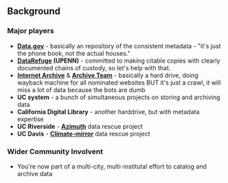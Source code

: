 ## Background
### Major players
- **[Data.gov](https://www.data.gov/)** - basically an repository of the consistent metadata - "it's just the phone book, not the actual houses."
- **[DataRefuge](https://www.datarefuge.org/) (UPENN)** - committed to making citable copies with clearly documented chains of custody, so let's help with that. 
- **[Internet Archive](https://archive.org/index.php)** & **[Archive Team](http://archiveteam.org/index.php?title=Main_Page)** - basically a hard drive, doing wayback machine for all nominated websites BUT it's just a crawl, it will miss a lot of data because the bots are dumb
- **UC system** - a bunch of simultaneous projects on storing and archiving data
 - **California Digital Library** - another harddrive, but with metadata expertise
 - **UC Riverside** - **[Azimuth](http://www.azimuthproject.org/azimuth/show/Azimuth+Climate+Data+Backup+Project)** data rescue project
 - **UC Davis** - **[Climate-mirror](http://climatemirror.org/)** data rescue project
 
### Wider Community Involvent
 - You're now part of a multi-city, multi-institutal effort to catalog and archive data
   